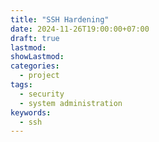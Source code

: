 ```yaml
---
title: "SSH Hardening"
date: 2024-11-26T19:00:00+07:00
draft: true
lastmod: 
showLastmod: 
categories:
  - project
tags:
  - security
  - system administration
keywords:
  - ssh
---
```

